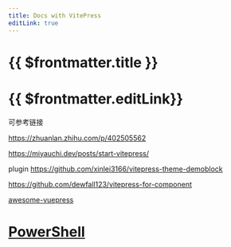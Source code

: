 ```yaml
---
title: Docs with VitePress
editLink: true
---
```


# {{ $frontmatter.title }}

# {{ $frontmatter.editLink}}

可参考链接

https://zhuanlan.zhihu.com/p/402505562


https://miyauchi.dev/posts/start-vitepress/

plugin https://github.com/xinlei3166/vitepress-theme-demoblock

https://github.com/dewfall123/vitepress-for-component

[awesome-vuepress](https://github.com/vuepress/awesome-vuepress)

# [PowerShell](/powershell/)